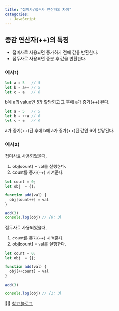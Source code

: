 ```yaml
---
title: "접미사/접두사 연산자의 차이"
categories:
  - JavaScript
---
```


## 증감 연산자(++)의 특징
- 접미사로 사용되면 증가하기 전에 값을 반환한다.
- 접두사로 사용되면 증분 후 값을 반환한다.


### 예시1)
```js
let a = 5   // 5
let b = a++ // 5
let c = a   // 6
```
b에 a의 value인 5가 할당되고 그 후에 a가 증가(++) 된다.

```js
let a = 5   // 5
let b = ++a // 6
let c = a   // 6
```
a가 증가(++)된 후에 b에 a가 증가(++)된 값인 6이 할당된다.


### 예시2)
접미사로 사용되었을때,  
1. obj[count] = val를 실행한다.
2. count를 증가(++) 시켜준다.

```js
let count = 0;
let obj  = {};

function add(val) {
  obj[count++] = val
}

add(3)
console.log(obj) // {0: 3} 
```

접두사로 사용되었을때,  
1. count를 증가(++) 시켜준다.
2. obj[count] = val를 실행한다.

```js
let count = 0;
let obj  = {};

function add(val) {
  obj[++count] = val
}

add(3)

console.log(obj) // {1: 3}
```

💁‍♀️ [참고 블로그](https://riptutorial.com/ko/javascript/example/761/%EC%A6%9D%EA%B0%80--plusplus-)
